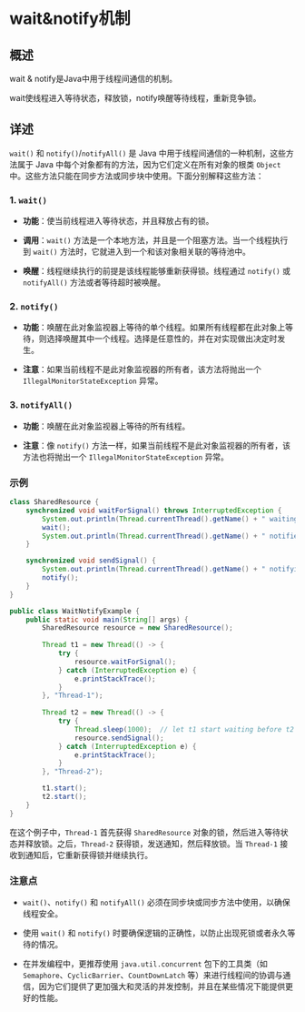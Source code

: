 # wait&notify机制


## 概述

wait & notify是Java中用于线程间通信的机制。

wait使线程进入等待状态，释放锁，notify唤醒等待线程，重新竞争锁。

## 详述

`wait()` 和 `notify()`/`notifyAll()` 是 Java 中用于线程间通信的一种机制，这些方法属于 Java 中每个对象都有的方法，因为它们定义在所有对象的根类 `Object` 中。这些方法只能在同步方法或同步块中使用。下面分别解释这些方法：

### 1. `wait()`

- **功能**：使当前线程进入等待状态，并且释放占有的锁。
  
- **调用**：`wait()` 方法是一个本地方法，并且是一个阻塞方法。当一个线程执行到 `wait()` 方法时，它就进入到一个和该对象相关联的等待池中。

- **唤醒**：线程继续执行的前提是该线程能够重新获得锁。线程通过 `notify()` 或 `notifyAll()` 方法或者等待超时被唤醒。

### 2. `notify()`

- **功能**：唤醒在此对象监视器上等待的单个线程。如果所有线程都在此对象上等待，则选择唤醒其中一个线程。选择是任意性的，并在对实现做出决定时发生。

- **注意**：如果当前线程不是此对象监视器的所有者，该方法将抛出一个 `IllegalMonitorStateException` 异常。

### 3. `notifyAll()`

- **功能**：唤醒在此对象监视器上等待的所有线程。 

- **注意**：像 `notify()` 方法一样，如果当前线程不是此对象监视器的所有者，该方法也将抛出一个 `IllegalMonitorStateException` 异常。

### 示例

```java
class SharedResource {
    synchronized void waitForSignal() throws InterruptedException {
        System.out.println(Thread.currentThread().getName() + " waiting");
        wait();
        System.out.println(Thread.currentThread().getName() + " notified");
    }

    synchronized void sendSignal() {
        System.out.println(Thread.currentThread().getName() + " notifying");
        notify();
    }
}

public class WaitNotifyExample {
    public static void main(String[] args) {
        SharedResource resource = new SharedResource();
        
        Thread t1 = new Thread(() -> {
            try {
                resource.waitForSignal();
            } catch (InterruptedException e) {
                e.printStackTrace();
            }
        }, "Thread-1");
        
        Thread t2 = new Thread(() -> {
            try {
                Thread.sleep(1000);  // let t1 start waiting before t2 sends notification
                resource.sendSignal();
            } catch (InterruptedException e) {
                e.printStackTrace();
            }
        }, "Thread-2");

        t1.start();
        t2.start();
    }
}
```

在这个例子中，`Thread-1` 首先获得 `SharedResource` 对象的锁，然后进入等待状态并释放锁。之后，`Thread-2` 获得锁，发送通知，然后释放锁。当 `Thread-1` 接收到通知后，它重新获得锁并继续执行。

### 注意点

- `wait()`、`notify()` 和 `notifyAll()` 必须在同步块或同步方法中使用，以确保线程安全。

- 使用 `wait()` 和 `notify()` 时要确保逻辑的正确性，以防止出现死锁或者永久等待的情况。

- 在并发编程中，更推荐使用 `java.util.concurrent` 包下的工具类（如 `Semaphore`、`CyclicBarrier`、`CountDownLatch` 等）来进行线程间的协调与通信，因为它们提供了更加强大和灵活的并发控制，并且在某些情况下能提供更好的性能。